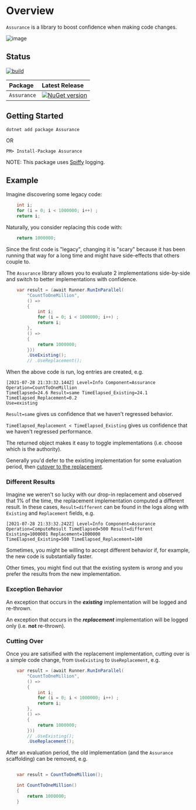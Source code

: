 # Overview

`Assurance` is a library to boost confidence when making code changes.

![image](https://user-images.githubusercontent.com/1980791/111552805-504fdd00-8740-11eb-8086-444e52abef65.png)

## Status

[![build](https://github.com/chris-peterson/assurance/actions/workflows/ci.yml/badge.svg)](https://github.com/chris-peterson/assurance/actions/workflows/ci.yml)

Package | Latest Release |
:-------- | :------------ |
`Assurance` | [![NuGet version](https://img.shields.io/nuget/dt/Assurance.svg)](https://www.nuget.org/packages/assurance)

## Getting Started

`dotnet add package Assurance`

OR

`PM> Install-Package Assurance`

NOTE: This package uses [Spiffy](https://github.com/chris-peterson/spiffy#overview) logging.

## Example

Imagine discovering some legacy code:

```c#
    int i;
    for (i = 0; i < 1000000; i++) ;
    return i;
```

Naturally, you consider replacing this code with:

```c#
    return 1000000;
```

Since the first code is "legacy", changing it is "scary" because it has been running
that way for a long time and might have side-effects that others couple to.

The `Assurance` library allows you to evaluate 2 implementations side-by-side
and switch to better implementations with confidence.

```c#
    var result = (await Runner.RunInParallel(
        "CountToOneMillion",
        () =>
        {
            int i;
            for (i = 0; i < 1000000; i++) ;
            return i;
        },
        () =>
        {
            return 1000000;
        }))
        .UseExisting();
        // .UseReplacement();
```

When the above code is run, log entries are created, e.g.

```plaintext
[2021-07-28 21:33:32.144Z] Level=Info Component=Assurance Operation=CountToOneMillion
TimeElapsed=24.6 Result=same TimeElapsed_Existing=24.1 TimeElapsed_Replacement=0.2
Use=existing
```

`Result=same` gives us confidence that we haven't regressed behavior.

`TimeElapsed_Replacement < TimeElapsed_Existing` gives us confidence that we haven't regressed performance.

The returned object makes it easy to toggle implementations (i.e. choose which is the authority).

Generally you'd defer to the existing implementation for some evaluation period, then [cutover to the replacement](#cutting-over).

### Different Results

Imagine we weren't so lucky with our drop-in replacement and observed that 1% of the time, the replacement implementation computed a different result.
In these cases, `Result=different` can be found in the logs along with `Existing` and `Replacement` fields, e.g.

```plaintext
[2021-07-28 21:33:32.242Z] Level=Info Component=Assurance
Operation=ComputeResult TimeElapsed=500 Result=different Existing=1000001 Replacement=1000000
TimeElapsed_Existing=500 TimeElapsed_Replacement=100
```

Sometimes, you might be willing to accept different behavior if, for example, the new code is substantially faster.

Other times, you might find out that the existing system is _wrong_ and you prefer the results from the new implementation.

### Exception Behavior

An exception that occurs in the _**existing**_ implementation will be logged and re-thrown.

An exception that occurs in the _**replacement**_ implementation will be logged only (i.e. **not** re-thrown).

### Cutting Over

Once you are satisified with the replacement implementation, cutting over is a simple code change, from `UseExisting` to `UseReplacement`, e.g.

```c#
    var result = (await Runner.RunInParallel(
        "CountToOneMillion",
        () =>
        {
            int i;
            for (i = 0; i < 1000000; i++) ;
            return i;
        },
        () =>
        {
            return 1000000;
        }))
        // .UseExisting();
        .UseReplacement();
```

After an evaluation period, the old implementation (and the `Assurance` scaffolding) can be removed, e.g.

```c#

    var result = CountToOneMillion();

    int CountToOneMillion()
    {
        return 1000000;
    }
```
